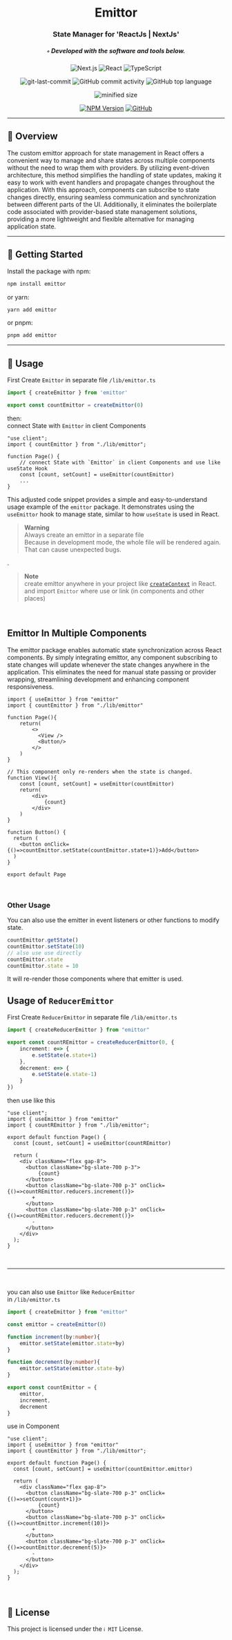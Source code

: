 <div align="center">
<h1 align="center">Emittor</h1>
<h3>State Manager for 'ReactJs | NextJs'</h3>
<h5>◦ Developed with the software and tools below.</h5>

<p align="center">

![Next.js](https://img.shields.io/badge/Next.js-000000.svg?style&logo=Next.js&logoColor=white)
![React](https://img.shields.io/badge/React-61DAFB.svg?style&logo=React&logoColor=black)
![TypeScript](https://img.shields.io/badge/TypeScript-3178C6.svg?style&logo=TypeScript&logoColor=white)

</p>

![git-last-commit](https://img.shields.io/github/last-commit/programming-with-ia/emittor)
![GitHub commit activity](https://img.shields.io/github/commit-activity/m/programming-with-ia/emittor)
![GitHub top language](https://img.shields.io/github/languages/top/programming-with-ia/emittor)

![minified size](https://img.shields.io/bundlephobia/min/emittor)

[![NPM Version](https://img.shields.io/npm/v/emittor?logo=npm)](https://www.npmjs.com/package/emittor)
[![GitHub](https://img.shields.io/badge/emittor-161b22?logo=github)](https://github.com/programming-with-ia/emittor)

</div>

---

## 📍 Overview

The custom emittor approach for state management in React offers a convenient way to manage and share states across multiple components without the need to wrap them with providers. By utilizing event-driven architecture, this method simplifies the handling of state updates, making it easy to work with event handlers and propagate changes throughout the application. With this approach, components can subscribe to state changes directly, ensuring seamless communication and synchronization between different parts of the UI. Additionally, it eliminates the boilerplate code associated with provider-based state management solutions, providing a more lightweight and flexible alternative for managing application state.

---

## 🚀 Getting Started

Install the package with npm:

```sh
npm install emittor
```

or yarn:

```sh
yarn add emittor
```

or pnpm:

```sh
pnpm add emittor
```

---

## 📖 Usage

First Create `Emittor` in separate file `/lib/emittor.ts`

```ts
import { createEmittor } from 'emittor'

export const countEmittor = createEmittor(0)
```

then:  
connect State with `Emittor` in client Components

```tsx
"use client";
import { countEmittor } from "./lib/emittor";

function Page() {
    // connect State with `Emittor` in client Components and use like useState Hook
    const [count, setCount] = useEmittor(countEmittor)
    ...
}
```

This adjusted code snippet provides a simple and easy-to-understand usage example of the `emittor` package. It demonstrates using the `useEmittor` hook to manage state, similar to how `useState` is used in React.

> **Warning** </br>
> Always create an emittor in a separate file</br>
> Because in development mode, the whole file will be rendered again. That can cause unexpected bugs.

.

> **Note** </br>
> create emittor anywhere in your project like [`createContext`](https://react.dev/reference/react/createContext) in React. </br>
> and import `Emittor` where use or link (in components and other places)

</br>

## Emittor In Multiple Components

The emittor package enables automatic state synchronization across React components. By simply integrating emittor, any component subscribing to state changes will update whenever the state changes anywhere in the application. This eliminates the need for manual state passing or provider wrapping, streamlining development and enhancing component responsiveness.

```tsx
import { useEmittor } from "emittor"
import { countEmittor } from "./lib/emittor"

function Page(){
    return(
        <>
          <View />
          <Button/>
        </>
    )
}

// This component only re-renders when the state is changed.
function View(){
    const [count, setCount] = useEmittor(countEmittor)
    return(
        <div>
            {count}
        </div>
    )
}

function Button() {
  return (
    <button onClick={()=>countEmittor.setState(countEmittor.state+1)}>Add</button>
  )
}

export default Page
```

</br>

### Other Usage

You can also use the emitter in event listeners or other functions to modify state.

```ts
countEmittor.getState()
countEmittor.setState(10)
// also use use directly
countEmittor.state
countEmittor.state = 10
```

It will re-render those components where that emitter is used.
</br>

## Usage of `ReducerEmittor`

First Create `ReducerEmittor` in separate file `/lib/emittor.ts`

```ts
import { createReducerEmittor } from "emittor"

export const countREmittor = createReducerEmittor(0, {
    increment: e=> {
        e.setState(e.state+1)
    },
    decrement: e=> {
        e.setState(e.state-1)
    }
})
```

then use like this

```tsx
"use client";
import { useEmittor } from "emittor"
import { countREmittor } from "./lib/emittor";

export default function Page() {
  const [count, setCount] = useEmittor(countREmittor)

  return (
    <div className="flex gap-8">
      <button className="bg-slate-700 p-3">
          {count}
      </button>
      <button className="bg-slate-700 p-3" onClick={()=>countREmittor.reducers.increment()}>
        +
      </button>
      <button className="bg-slate-700 p-3" onClick={()=>countREmittor.reducers.decrement()}>
        -
      </button>
    </div>
  );
}
```

</br>

---

</br>

you can also use `Emittor` like `ReducerEmittor`
</br>
in `/lib/emittor.ts`

```ts
import { createEmittor } from "emittor"

const emittor = createEmittor(0)

function increment(by:number){
    emittor.setState(emittor.state+by)
}

function decrement(by:number){
    emittor.setState(emittor.state-by)
}

export const countEmittor = {
    emittor,
    increment,
    decrement
}
```

use in Component

```tsx
"use client";
import { useEmittor } from "emittor"
import { countEmittor } from "./lib/emittor";

export default function Page() {
  const [count, setCount] = useEmittor(countEmittor.emittor)

  return (
    <div className="flex gap-8">
      <button className="bg-slate-700 p-3" onClick={()=>setCount(count+1)}>
          {count}
      </button>
      <button className="bg-slate-700 p-3" onClick={()=>countEmittor.increment(10)}>
        +
      </button>
      <button className="bg-slate-700 p-3" onClick={()=>countEmittor.decrement(5)}>
        -
      </button>
    </div>
  );
}
```

</br>

## 📄 License

This project is licensed under the `ℹ️ MIT` License.
